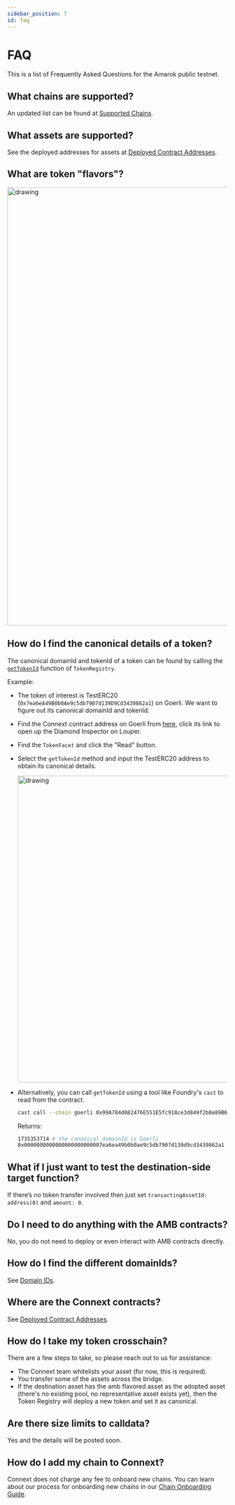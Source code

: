 ```yaml
---
sidebar_position: 7
id: faq
---
```


# FAQ

This is a list of Frequently Asked Questions for the Amarok public testnet.

## What chains are supported?

An updated list can be found at [Supported Chains](../resources/supported-chains).

## What assets are supported?

See the deployed addresses for assets at [Deployed Contract Addresses](../resources/deployments).

## What are token "flavors"?

<img src="/img/faq/assets.png" alt="drawing" width="1000"/>

## How do I find the canonical details of a token?

The canonical domainId and tokenId of a token can be found by calling the [`getTokenId`](https://github.com/connext/nxtp/blob/3d0af2251b2d8d244d2617be6fb738c09a571022/packages/deployments/contracts/contracts/core/connext/helpers/TokenRegistry.sol#L176) function of `TokenRegistry`.

Example:
- The token of interest is TestERC20 (`0x7ea6eA49B0b0Ae9c5db7907d139D9Cd3439862a1`) on Goerli. We want to figure out its canonical domainId and tokenId.
- Find the Connext contract address on Goerli from [here](../resources/deployments), click its link to open up the Diamond Inspector on Louper.
- Find the `TokenFacet` and click the "Read" button.
- Select the `getTokenId` method and input the TestERC20 address to obtain its canonical details.

  <img src="/img/faq/read_tokenId.png" alt="drawing" width="700"/>

- Alternatively, you can call `getTokenId` using a tool like Foundry's `cast` to read from the contract.

  ```bash
  cast call --chain goerli 0x99A784d082476E551E5fc918ce3d849f2b8e89B6 "getTokenId(address)(uint32,bytes32)" "0x7ea6eA49B0b0Ae9c5db7907d139D9Cd3439862a1" --rpc-url <goerli_rpc_url>
  ```

  Returns:

  ```bash
  1735353714 # the canonical domainId is Goerli
  0x0000000000000000000000007ea6ea49b0b0ae9c5db7907d139d9cd3439862a1 # the canonical bytes32 tokenId
  ```

## What if I just want to test the destination-side target function?

If there’s no token transfer involved then just set `transactingAssetId: address(0)` and `amount: 0`.

## Do I need to do anything with the AMB contracts?

No, you do not need to deploy or even interact with AMB contracts directly.

## How do I find the different domainIds?

See [Domain IDs](../resources/supported-chains).

## Where are the Connext contracts?

See [Deployed Contract Addresses](../resources/deployments).

## How do I take my token crosschain?

There are a few steps to take, so please reach out to us for assistance:

- The Connext team whitelists your asset (for now, this is required).
- You transfer some of the assets across the bridge.
- If the destination asset has the amb flavored asset as the adopted asset (there's no existing pool, no representative asset exists yet), then the Token Registry will deploy a new token and set it as canonical.

## Are there size limits to calldata?

Yes and the details will be posted soon.

## How do I add my chain to Connext?

Connext does not charge any fee to onboard new chains.
You can learn about our process for onboarding new chains in our [Chain Onboarding Guide](https://www.notion.so/connext/How-can-Connext-Bridge-add-my-Chain-fa8b43cac720467a88b5c94f81804091).
